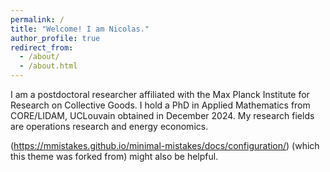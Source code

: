 ```yaml
---
permalink: /
title: "Welcome! I am Nicolas."
author_profile: true
redirect_from: 
  - /about/
  - /about.html
---
```


I am a postdoctoral researcher affiliated with the Max Planck Institute for Research on Collective Goods. I hold a PhD in Applied Mathematics from CORE/LIDAM, UCLouvain obtained in December 2024.
My research fields are operations research and energy economics.

(https://mmistakes.github.io/minimal-mistakes/docs/configuration/) (which this theme was forked from) might also be helpful.
